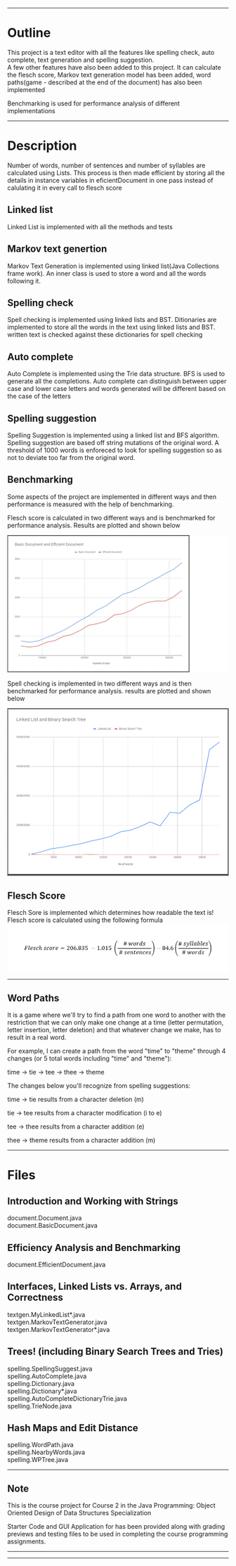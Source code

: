 
  
  
  
  
-------------------------------------------------------------------------

Outline
=========
This project is a text editor with all the features like spelling check, auto complete, text generation and spelling suggestion.  
A few other features have also been added to this project. It can calculate the flesch score, Markov text generation model has been added, word paths(game - described at the end of the document) has also been implemented


Benchmarking is used for performance analysis of different implementations

-------------------------------------------------------------------------

Description
==============

Number of words, number of sentences and number of syllables are calculated using Lists. This process is then made efficient by storing all the details in instance variables in eficientDocument in one pass instead of calulating it in every call to flesch score  

Linked list
------------
Linked List is implemented with all the methods and tests

Markov text genertion
-----------------------
Markov Text Generation is implemented using linked list(Java Collections frame work). An inner class is used to store a word and all the words following it. 

Spelling check 
----------------
Spell checking is implemented using linked lists and BST. Ditionaries are implemented to store all the words in the text using linked lists and BST. written text is checked against these dictionaries for spell checking

Auto complete 
---------------
Auto Complete is implemented using the Trie data structure. BFS is used to generate all the completions. Auto complete can distinguish between upper case and lower case letters and words generated will be different based on the case of the letters


Spelling suggestion 
---------------------
Spelling Suggestion is implemented using a linked list and BFS algorithm. Spelling suggestion are based off string mutations of the original word. A threshold of 1000 words is enforeced to look for spelling suggestion so as not to deviate too far from the original word.

Benchmarking
-------------
Some aspects of the project are implemented in different ways and then performance is measured with the help of benchmarking.  

Flesch score is calculated in two different ways and is benchmarked for performance analysis. Results are plotted and shown below    

![](https://github.com/HamadKhushik/UCSD-Text-Editor/blob/master/MOOCTextEditor/images/Basic%20Document%20vs%20Efficient%20Document.jpg)  


Spell checking is implemented in two different ways and is then benchmarked for performance analysis. results are plotted and shown below  

![Linked list vs BST](https://github.com/HamadKhushik/UCSD-Text-Editor/blob/master/MOOCTextEditor/images/Performane%20Linked%20list%20vs%20BST.PNG)

Flesch Score 
-------------
Flesch Sore is implemented which determines how readable the text is! Flesch score is calculated using the following formula  
![Flesch Score](https://github.com/HamadKhushik/UCSD-Text-Editor/blob/master/MOOCTextEditor/images/FleschScore2.png)

---------------------------------------------------------------------------

Word Paths 
-------------
It is a game where we'll try to find a path from one word to another with the restriction that we can only make one change at a time (letter permutation, letter insertion, letter deletion) and that whatever change we make, has to result in a real word.

  For example, I can create a path from the word "time" to "theme" through 4 changes (or 5 total words including "time" and "theme"):

time -> tie -> tee -> thee -> theme

The changes below you'll recognize from spelling suggestions:

time -> tie         results from a character deletion (m)

tie -> tee           results from a character modification (i to e)

tee -> thee        results from a character addition (e)

thee -> theme   results from a character addition (m)

--------------------------------------------------------------------------------------

Files
===================

Introduction and Working with Strings
---------------------------------------
document.Document.java  
document.BasicDocument.java  

Efficiency Analysis and Benchmarking
--------------------------------------
document.EfficientDocument.java  

Interfaces, Linked Lists vs. Arrays, and Correctness
--------------------------------------------------------
textgen.MyLinkedList*.java  
textgen.MarkovTextGenerator.java  
textgen.MarkovTextGenerator*.java  

Trees! (including Binary Search Trees and Tries)
-----------------------------------------------------
spelling.SpellingSuggest.java  
spelling.AutoComplete.java  
spelling.Dictionary.java  
spelling.Dictionary*.java  
spelling.AutoCompleteDictionaryTrie.java  
spelling.TrieNode.java  

Hash Maps and Edit Distance
-----------------------------------------
spelling.WordPath.java  
spelling.NearbyWords.java  
spelling.WPTree.java  

----------------------------------------------------------------- 

Note
-------

This is the course project for Course 2 in the
Java Programming: Object Oriented Design of 
Data Structures Specialization

Starter Code and GUI Application for has been provided along with grading previews and 
testing files to be used in completing the course programming 
assignments. 

-------------------------------------------------------------------------
-------------------------------